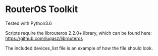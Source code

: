 # RouterOS Toolkit

Tested with Python3.6

Scripts require the librouteros 2.2.0+ library, which can be found here: https://github.com/luqasz/librouteros

The included devices_list file is an example of how the file should look.